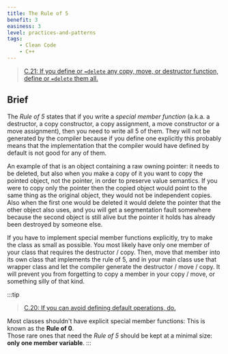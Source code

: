 ```yaml
---
title: The Rule of 5
benefit: 3
easiness: 3
level: practices-and-patterns
tags:
    - Clean Code
    - C++
---
```


> [C.21: If you define or `=delete` any copy, move, or destructor function, define or `=delete` them all.](https://isocpp.github.io/CppCoreGuidelines/CppCoreGuidelines#c21-if-you-define-or-delete-any-copy-move-or-destructor-function-define-or-delete-them-all)

## Brief

The *Rule of 5* states that if you write a *special member function* (a.k.a. a destructor, a copy constructor, a copy assignment, a move constructor or a move assignment), then you need to write all 5 of them. They will not be generated by the compiler because if you define one explicitly this probably means that the implementation that the compiler would have defined by default is not good for any of them.

An example of that is an object containing a raw owning pointer: it needs to be deleted, but also when you make a copy of it you want to copy the pointed object, not the pointer, in order to preserve value semantics. If you were to copy only the pointer then the copied object would point to the same thing as the original object, they would not be independent copies. Also when the first one would be deleted it would delete the pointer that the other object also uses, and you will get a segmentation fault somewhere because the second object is still alive but the pointer it holds has already been destroyed by someone else.

If you have to implement special member functions explicitly, try to make the class as small as possible. You most likely have only one member of your class that requires the destructor / copy. Then, move that member into its own class that implements the rule of 5, and in your main class use that wrapper class and let the compiler generate the destructor / move / copy. It will prevent you from forgetting to copy a member in your copy / move, or something silly of that kind.

:::tip
> [C.20: If you can avoid defining default operations, do.](https://isocpp.github.io/CppCoreGuidelines/CppCoreGuidelines#c20-if-you-can-avoid-defining-default-operations-do)

Most classes shouldn't have explicit special member functions: This is known as the **Rule of 0**.<br/>
Those rare ones that need the *Rule of 5* should be kept at a minimal size: **only one member variable**.
:::
